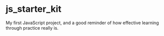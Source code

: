 js_starter_kit
==============

My first JavaScript project, and a good reminder of how effective learning through practice really is.
